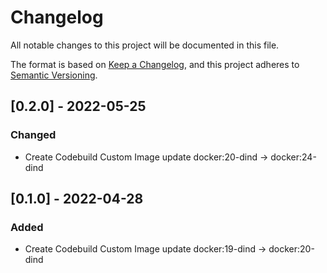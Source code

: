 # Changelog

All notable changes to this project will be documented in this file.

The format is based on [Keep a Changelog](https://keepachangelog.com/en/1.0.0/),
and this project adheres to [Semantic Versioning](https://semver.org/spec/v2.0.0.html).

## [0.2.0] - 2022-05-25

### Changed

- Create Codebuild Custom Image update docker:20-dind → docker:24-dind

## [0.1.0] - 2022-04-28

### Added

- Create Codebuild Custom Image update docker:19-dind → docker:20-dind